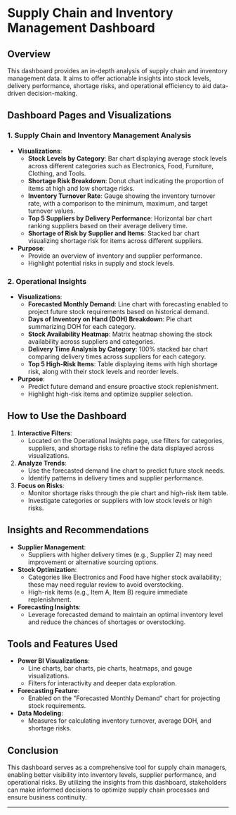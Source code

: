 
# Supply Chain and Inventory Management Dashboard

## Overview
This dashboard provides an in-depth analysis of supply chain and inventory management data. It aims to offer actionable insights into stock levels, delivery performance, shortage risks, and operational efficiency to aid data-driven decision-making.

## Dashboard Pages and Visualizations

### 1. **Supply Chain and Inventory Management Analysis**
   - **Visualizations**:
     - **Stock Levels by Category**: Bar chart displaying average stock levels across different categories such as Electronics, Food, Furniture, Clothing, and Tools.
     - **Shortage Risk Breakdown**: Donut chart indicating the proportion of items at high and low shortage risks.
     - **Inventory Turnover Rate**: Gauge showing the inventory turnover rate, with a comparison to the minimum, maximum, and target turnover values.
     - **Top 5 Suppliers by Delivery Performance**: Horizontal bar chart ranking suppliers based on their average delivery time.
     - **Shortage of Risk by Supplier and Items**: Stacked bar chart visualizing shortage risk for items across different suppliers.
   - **Purpose**:
     - Provide an overview of inventory and supplier performance.
     - Highlight potential risks in supply and stock levels.

### 2. **Operational Insights**
   - **Visualizations**:
     - **Forecasted Monthly Demand**: Line chart with forecasting enabled to project future stock requirements based on historical demand.
     - **Days of Inventory on Hand (DOH) Breakdown**: Pie chart summarizing DOH for each category.
     - **Stock Availability Heatmap**: Matrix heatmap showing the stock availability across suppliers and categories.
     - **Delivery Time Analysis by Category**: 100% stacked bar chart comparing delivery times across suppliers for each category.
     - **Top 5 High-Risk Items**: Table displaying items with high shortage risk, along with their stock levels and reorder levels.
   - **Purpose**:
     - Predict future demand and ensure proactive stock replenishment.
     - Highlight high-risk items and optimize supplier selection.

## How to Use the Dashboard
1. **Interactive Filters**:
   - Located on the Operational Insights page, use filters for categories, suppliers, and shortage risks to refine the data displayed across visualizations.
2. **Analyze Trends**:
   - Use the forecasted demand line chart to predict future stock needs.
   - Identify patterns in delivery times and supplier performance.
3. **Focus on Risks**:
   - Monitor shortage risks through the pie chart and high-risk item table.
   - Investigate categories or suppliers with low stock levels or high risks.

## Insights and Recommendations
- **Supplier Management**:
  - Suppliers with higher delivery times (e.g., Supplier Z) may need improvement or alternative sourcing options.
- **Stock Optimization**:
  - Categories like Electronics and Food have higher stock availability; these may need regular review to avoid overstocking.
  - High-risk items (e.g., Item A, Item B) require immediate replenishment.
- **Forecasting Insights**:
  - Leverage forecasted demand to maintain an optimal inventory level and reduce the chances of shortages or overstocking.

## Tools and Features Used
- **Power BI Visualizations**:
  - Line charts, bar charts, pie charts, heatmaps, and gauge visualizations.
  - Filters for interactivity and deeper data exploration.
- **Forecasting Feature**:
  - Enabled on the "Forecasted Monthly Demand" chart for projecting stock requirements.
- **Data Modeling**:
  - Measures for calculating inventory turnover, average DOH, and shortage risks.

## Conclusion
This dashboard serves as a comprehensive tool for supply chain managers, enabling better visibility into inventory levels, supplier performance, and operational risks. By utilizing the insights from this dashboard, stakeholders can make informed decisions to optimize supply chain processes and ensure business continuity.

---

